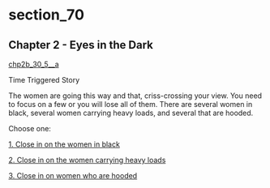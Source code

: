 
# section_70

## Chapter 2 - Eyes in the Dark

[chp2b_30_5__a](../../decomp/app/src/main/res/raw/chp2b_30_5__a.mp3 ':include :type=audio')

Time Triggered Story

The women are going this way and that, criss-crossing your view. You need to focus on a few or you will lose all of them. There are several women in black, several women carrying heavy loads, and several that are hooded.


Choose one:

[1. Close in on the women in black](output/chapter2/section_73.md)

[2. Close in on the women carrying heavy loads](output/chapter2/section_74.md)

[3. Close in on women who are hooded](output/chapter2/section_75.md)


